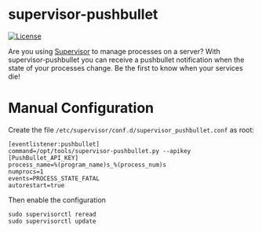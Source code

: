 # supervisor-pushbullet
[![License](https://img.shields.io/pypi/l/supervisor-alert.svg)](https://github.com/Drbmk/supervisor-pushbullet/blob/master/LICENSE)

Are you using [Supervisor](http://supervisord.org) to manage processes on a
server? With supervisor-pushbullet you can receive a pushbullet notification when the state of your
processes change. Be the first to know when your services die!

# Manual Configuration

Create the file `/etc/supervisor/conf.d/supervisor_pushbullet.conf` as root:
``` shell
[eventlistener:pushbullet]
command=/opt/tools/supervisor-pushbullet.py --apikey [PushBullet_API_KEY]
process_name=%(program_name)s_%(process_num)s
numprocs=1
events=PROCESS_STATE_FATAL
autorestart=true
```
Then enable the configuration
``` shell
sudo supervisorctl reread
sudo supervisorctl update
```

[ntfy]: https://github.com/dschep/ntfy
[events]: http://supervisord.org/events.html#event-types

